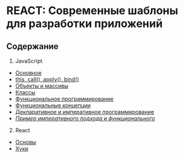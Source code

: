 # REACT: Современные шаблоны для разработки приложений

## Содержание
1. JavaScript
* <a href="/1.JavaScript/README.md">Основное</a>
* <a href="/1.JavaScript/this.md">this, call(), apply(), bind()</a>
* <a href="/1.JavaScript/object-array.md">Объекты и массивы</a>
* <a href="/1.JavaScript/classes.md">Классы</a>
* <a href="/1.JavaScript/funcProg.md">Функциональное программирование</a>
* <a href="/1.JavaScript/funcConcept.md">Функциональные концепции</a>
* <a href="/1.JavaScript/declarProg.md">Декларативное и императивное программирование</a>
* <a href="/1.JavaScript/exampleConcept.md">*Пример императивного подхода и функционального*</a>

2. React
* <a href="/2.react/begining.md">Основы</a>
* <a href="/2.react/hooks.md">Хуки</a>